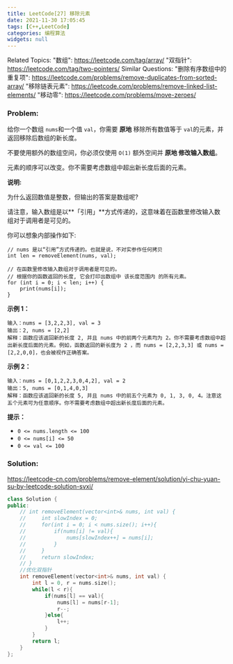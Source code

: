 ```yaml
---
title: LeetCode[27] 移除元素
date: 2021-11-30 17:05:45
tags: [C++,LeetCode]
categories: 编程算法
widgets: null
---
```


Related Topics:
  "数组": https://leetcode.com/tag/array/
  "双指针": https://leetcode.com/tag/two-pointers/
Similar Questions:
  "删除有序数组中的重复项": https://leetcode.com/problems/remove-duplicates-from-sorted-array/
  "移除链表元素": https://leetcode.com/problems/remove-linked-list-elements/
  "移动零": https://leetcode.com/problems/move-zeroes/

### Problem:

给你一个数组 `nums`和一个值 `val`，你需要 **原地** 移除所有数值等于 `val`的元素，并返回移除后数组的新长度。

不要使用额外的数组空间，你必须仅使用 `O(1)` 额外空间并 **原地 修改输入数组**。

元素的顺序可以改变。你不需要考虑数组中超出新长度后面的元素。

**说明:**

为什么返回数值是整数，但输出的答案是数组呢?

请注意，输入数组是以**「引用」**方式传递的，这意味着在函数里修改输入数组对于调用者是可见的。

你可以想象内部操作如下:

```
// nums 是以“引用”方式传递的。也就是说，不对实参作任何拷贝
int len = removeElement(nums, val);

// 在函数里修改输入数组对于调用者是可见的。
// 根据你的函数返回的长度, 它会打印出数组中 该长度范围内 的所有元素。
for (int i = 0; i < len; i++) {
    print(nums[i]);
}
```

**示例 1：**

```
输入：nums = [3,2,2,3], val = 3
输出：2, nums = [2,2]
解释：函数应该返回新的长度 2, 并且 nums 中的前两个元素均为 2。你不需要考虑数组中超出新长度后面的元素。例如，函数返回的新长度为 2 ，而 nums = [2,2,3,3] 或 nums = [2,2,0,0]，也会被视作正确答案。
```

**示例 2：**

```
输入：nums = [0,1,2,2,3,0,4,2], val = 2
输出：5, nums = [0,1,4,0,3]
解释：函数应该返回新的长度 5, 并且 nums 中的前五个元素为 0, 1, 3, 0, 4。注意这五个元素可为任意顺序。你不需要考虑数组中超出新长度后面的元素。
```

**提示：**

- `0 <= nums.length <= 100`
- `0 <= nums[i] <= 50`
- `0 <= val <= 100`

### Solution:

https://leetcode-cn.com/problems/remove-element/solution/yi-chu-yuan-su-by-leetcode-solution-svxi/

```c++
class Solution {
public:
    // int removeElement(vector<int>& nums, int val) {
    //     int slowIndex = 0;
    //     for(int i = 0; i < nums.size(); i++){
    //         if(nums[i] != val){
    //             nums[slowIndex++] = nums[i];
    //         }
    //     }
    //     return slowIndex;
    // }
    //优化双指针
    int removeElement(vector<int>& nums, int val) {
        int l = 0, r = nums.size();
        while(l < r){
            if(nums[l] == val){
                nums[l] = nums[r-1];
                r--;
            }else{
                l++;
            }
        }
        return l;
    }
};
```


